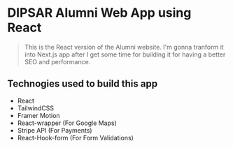 # DIPSAR Alumni Web App using React

> This is the React version of the Alumni website. I'm gonna tranform it into Next.js app after I get some time for building it for having a better SEO and performance.

## Technogies used to build this app

- React
- TailwindCSS
- Framer Motion
- React-wrapper (For Google Maps)
- Stripe API (For Payments)
- React-Hook-form (For Form Validations)
